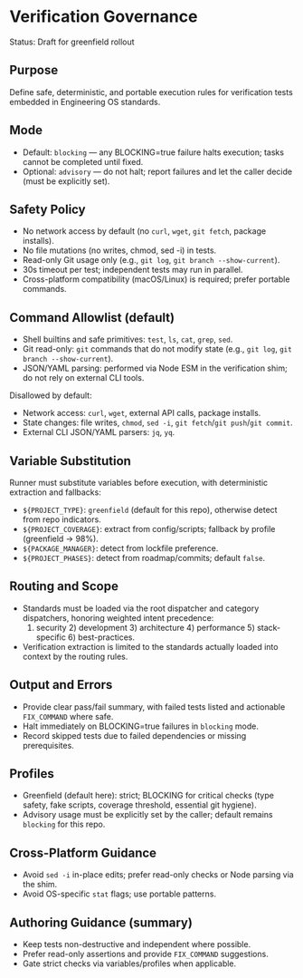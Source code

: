 # Verification Governance

Status: Draft for greenfield rollout

## Purpose
Define safe, deterministic, and portable execution rules for verification tests embedded in Engineering OS standards.

## Mode
- Default: `blocking` — any BLOCKING=true failure halts execution; tasks cannot be completed until fixed.
- Optional: `advisory` — do not halt; report failures and let the caller decide (must be explicitly set).

## Safety Policy
- No network access by default (no `curl`, `wget`, `git fetch`, package installs).
- No file mutations (no writes, chmod, sed -i) in tests.
- Read-only Git usage only (e.g., `git log`, `git branch --show-current`).
- 30s timeout per test; independent tests may run in parallel.
- Cross-platform compatibility (macOS/Linux) is required; prefer portable commands.

## Command Allowlist (default)
- Shell builtins and safe primitives: `test`, `ls`, `cat`, `grep`, `sed`.
- Git read-only: `git` commands that do not modify state (e.g., `git log`, `git branch --show-current`).
- JSON/YAML parsing: performed via Node ESM in the verification shim; do not rely on external CLI tools.

Disallowed by default:
- Network access: `curl`, `wget`, external API calls, package installs.
- State changes: file writes, `chmod`, `sed -i`, `git fetch`/`git push`/`git commit`.
- External CLI JSON/YAML parsers: `jq`, `yq`.

## Variable Substitution
Runner must substitute variables before execution, with deterministic extraction and fallbacks:
- `${PROJECT_TYPE}`: `greenfield` (default for this repo), otherwise detect from repo indicators.
- `${PROJECT_COVERAGE}`: extract from config/scripts; fallback by profile (greenfield → 98%).
- `${PACKAGE_MANAGER}`: detect from lockfile preference.
- `${PROJECT_PHASES}`: detect from roadmap/commits; default `false`.

## Routing and Scope
- Standards must be loaded via the root dispatcher and category dispatchers, honoring weighted intent precedence:
  1) security 2) development 3) architecture 4) performance 5) stack-specific 6) best-practices.
- Verification extraction is limited to the standards actually loaded into context by the routing rules.

## Output and Errors
- Provide clear pass/fail summary, with failed tests listed and actionable `FIX_COMMAND` where safe.
- Halt immediately on BLOCKING=true failures in `blocking` mode.
- Record skipped tests due to failed dependencies or missing prerequisites.

## Profiles
- Greenfield (default here): strict; BLOCKING for critical checks (type safety, fake scripts, coverage threshold, essential git hygiene).
- Advisory usage must be explicitly set by the caller; default remains `blocking` for this repo.

## Cross-Platform Guidance
- Avoid `sed -i` in-place edits; prefer read-only checks or Node parsing via the shim.
- Avoid OS-specific `stat` flags; use portable patterns.

## Authoring Guidance (summary)
- Keep tests non-destructive and independent where possible.
- Prefer read-only assertions and provide `FIX_COMMAND` suggestions.
- Gate strict checks via variables/profiles when applicable.

